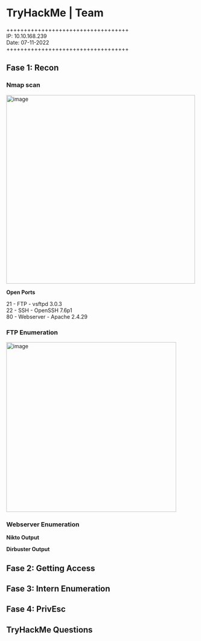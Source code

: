 # TryHackMe | Team

+++++++++++++++++++++++++++++++++++\
IP: 10.10.168.239\
Date: 07-11-2022\
+++++++++++++++++++++++++++++++++++

##  Fase 1: Recon

### Nmap scan

<img width="500" alt="image" src="https://user-images.githubusercontent.com/115549820/200295150-b1d3da41-166f-4c6d-b20b-caf965492076.png">

**Open Ports**

21 - FTP - vsftpd 3.0.3\
22 - SSH - OpenSSH 7.6p1\
80 - Webserver - Apache 2.4.29

### FTP Enumeration

<img width="450" alt="image" src="https://user-images.githubusercontent.com/115549820/200295867-632d7502-6baf-40d1-b1a7-159d1b74b1de.png">

### Webserver Enumeration

**Nikto Output**



**Dirbuster Output**



## Fase 2: Getting Access

  
## Fase 3: Intern Enumeration

  
## Fase 4: PrivEsc
  
## TryHackMe Questions
